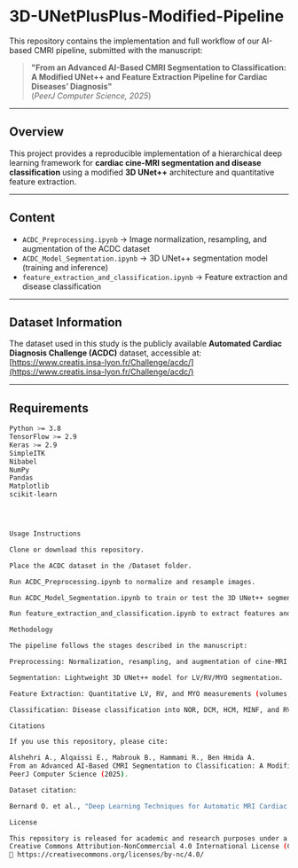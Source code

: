 # 3D-UNetPlusPlus-Modified-Pipeline

This repository contains the implementation and full workflow of our AI-based CMRI pipeline, submitted with the manuscript:

> **"From an Advanced AI-Based CMRI Segmentation to Classification: A Modified UNet++ and Feature Extraction Pipeline for Cardiac Diseases’ Diagnosis"**  
> (*PeerJ Computer Science, 2025*)

---

##  Overview
This project provides a reproducible implementation of a hierarchical deep learning framework for **cardiac cine-MRI segmentation and disease classification** using a modified **3D UNet++** architecture and quantitative feature extraction.

---

##  Content
- `ACDC_Preprocessing.ipynb` → Image normalization, resampling, and augmentation of the ACDC dataset  
- `ACDC_Model_Segmentation.ipynb` → 3D UNet++ segmentation model (training and inference)  
- `feature_extraction_and_classification.ipynb` → Feature extraction and disease classification  

---

##  Dataset Information
The dataset used in this study is the publicly available **Automated Cardiac Diagnosis Challenge (ACDC)** dataset, accessible at:  
 [https://www.creatis.insa-lyon.fr/Challenge/acdc/](https://www.creatis.insa-lyon.fr/Challenge/acdc/)

---

##  Requirements
```bash
Python >= 3.8  
TensorFlow >= 2.9  
Keras >= 2.9  
SimpleITK  
Nibabel  
NumPy  
Pandas  
Matplotlib  
scikit-learn  




Usage Instructions

Clone or download this repository.

Place the ACDC dataset in the /Dataset folder.

Run ACDC_Preprocessing.ipynb to normalize and resample images.

Run ACDC_Model_Segmentation.ipynb to train or test the 3D UNet++ segmentation model.

Run feature_extraction_and_classification.ipynb to extract features and classify cardiac diseases.

Methodology

The pipeline follows the stages described in the manuscript:

Preprocessing: Normalization, resampling, and augmentation of cine-MRI data.

Segmentation: Lightweight 3D UNet++ model for LV/RV/MYO segmentation.

Feature Extraction: Quantitative LV, RV, and MYO measurements (volumes, ratios, contraction indices).

Classification: Disease classification into NOR, DCM, HCM, MINF, and RV abnormality groups.

Citations

If you use this repository, please cite:

Alshehri A., Alqaissi E., Mabrouk B., Hammami R., Ben Hmida A.
From an Advanced AI-Based CMRI Segmentation to Classification: A Modified UNet++ and Feature Extraction Pipeline for Cardiac Diseases’ Diagnosis.
PeerJ Computer Science (2025).

Dataset citation:

Bernard O. et al., "Deep Learning Techniques for Automatic MRI Cardiac Segmentation and Diagnosis: The ACDC Challenge," Medical Image Analysis, 2018.

License

This repository is released for academic and research purposes under a
Creative Commons Attribution-NonCommercial 4.0 International License (CC BY-NC 4.0)
🔗 https://creativecommons.org/licenses/by-nc/4.0/
